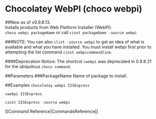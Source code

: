 # Chocolatey WebPI (choco webpi)
##New as of v0.9.8.13.  
Installs products from Web Platform Installer (WebPI).  
`choco webpi packageName` or call `cinst packageName -source webpi` 
  
###NOTE: You can also `clist -source webpi` to get an idea of what is available and what you have installed. You must install webpi first prior to attempting the list command `cinst webpicommandline`.  

####Deprecation Notice: The shortcut `cwebpi` was deprecated in 0.9.8.21 for the ubiquitous `choco command`.

##Parameters
###PackageName
Name of package to install.  
  
##Examples
`chocolatey webpi IISExpress`  
  
`cwebpi IISExpress`  
  
`cinst IISExpress -source webpi`  
  
[[Command Reference|CommandsReference]]